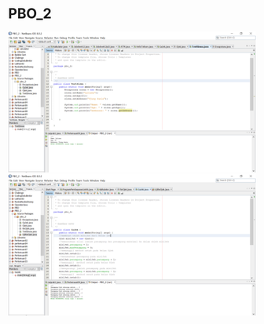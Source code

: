# PBO_2
![Alt Text](https://github.com/Fara28r2/PBO_2/blob/master/PBO_2%20-%20NetBeans%20IDE%208.0.2%2021_10_2019%2009_24_32.png)
![Alt Text](https://github.com/Fara28r2/PBO_2/blob/master/PBO_2%20-%20NetBeans%20IDE%208.0.2%2021_10_2019%2020_15_51.png)
